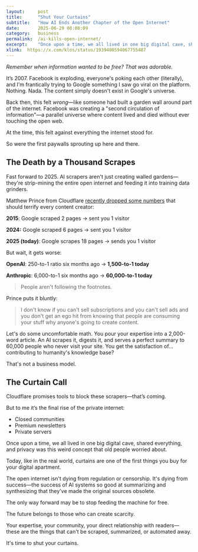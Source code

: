 ```yaml
---
layout: 	post
title:  	"Shut Your Curtains"
subtitle:   "How AI Ends Another Chapter of the Open Internet"
date:   	2025-06-29 08:08:09
category: 	business
permalink: 	/ai-kills-open-internet/
excerpt:	"Once upon a time, we all lived in one big digital cave, shared everything, and privacy was this weird concept that old people worried about. Today, like in the real world, curtains are one of the first things you buy for your digital apartment."
xlink:	https://x.com/klos/status/1939400594067755487
---
```

*Remember when information wanted to be free? That was adorable.*

It’s 2007. Facebook is exploding, everyone's poking each other (literally), and I'm frantically trying to Google something I saw go viral on the platform. Nothing. Nada. The content simply doesn't exist in Google's universe.

Back then, this felt *wrong*—like someone had built a garden wall around part of the internet. Facebook was creating a \"second circulation of information\"—a parallel universe where content lived and died without ever touching the open web.

At the time, this felt against everything the internet stood for.

So were the first paywalls sprouting up here and there.

## The Death by a Thousand Scrapes

Fast forward to 2025. AI scrapers aren't just creating walled gardens—they're strip-mining the entire open internet and feeding it into training data grinders.

Matthew Prince from Cloudflare [recently dropped some numbers](https://www.youtube.com/watch?v=H5C9EL3C82Y) that should terrify every content creator:

**2015**: Google scraped 2 pages → sent you 1 visitor

**2024:** Google scraped 6 pages → sent you 1 visitor

**2025 (today)**: Google scrapes 18 pages → sends you 1 visitor

But wait, it gets worse:

**OpenAI**: 250-to-1 ratio six months ago → **1,500-to-1 today**

**Anthropic**: 6,000-to-1 six months ago → **60,000-to-1 today**

> People aren't following the footnotes.

Prince puts it bluntly:

> I don't know if you can't sell subscriptions and you can't sell ads and you don't get an ego hit from knowing that people are consuming your stuff why anyone's going to create content.

Let's do some uncomfortable math. You pour your expertise into a 2,000-word article. An AI scrapes it, digests it, and serves a perfect summary to 60,000 people who never visit your site. You get the satisfaction of... contributing to humanity's knowledge base?

That's not a business model.

## The Curtain Call

Cloudflare promises tools to block these scrapers—that’s coming.

But to me it’s the final rise of the private internet:

*   Closed communities
*   Premium newsletters
*   Private servers

Once upon a time, we all lived in one big digital cave, shared everything, and privacy was this weird concept that old people worried about.

Today, like in the real world, curtains are one of the first things you buy for your digital apartment.

The open internet isn't dying from regulation or censorship. It's dying from success—the success of AI systems so good at summarizing and synthesizing that they've made the original sources obsolete.

The only way forward may be to stop feeding the machine for free.

The future belongs to those who can create scarcity.

Your expertise, your community, your direct relationship with readers—these are the things that can't be scraped, summarized, or automated away.

It's time to shut your curtains.